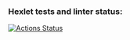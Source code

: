 ### Hexlet tests and linter status:
[![Actions Status](https://github.com/Sophia-Filimonova/php-project-45/actions/workflows/hexlet-check.yml/badge.svg)](https://github.com/Sophia-Filimonova/php-project-45/actions)